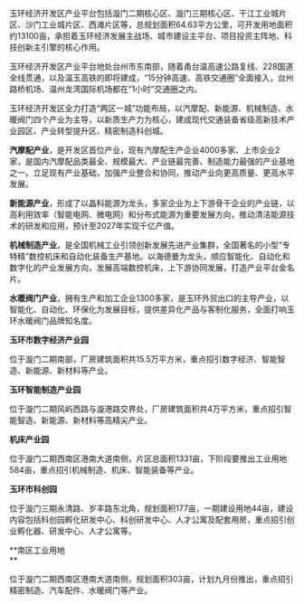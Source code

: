 玉环经济开发区产业平台包括漩门二期核心区、漩门三期核心区、干江工业城片区、沙门工业城片区、西滩片区等，总规划面积64.63平方公里，可开发用地面积约13100亩，承担着玉环经济发展主战场、城市建设主平台、项目投资主阵地、科技创新主引擎的核心作用。

玉环经济开发区产业平台地处台州市东南部，随着甬台温高速公路复线、228国道全线贯通，以及温玉高铁的即将建成，“15分钟高速、高铁交通圈”全面接入，台州路桥机场、温州龙湾国际机场都在“1小时”交通圈之内。

玉环经济开发区全力打造“两区一城”功能布局，以汽摩配、新能源、机械制造、水暖阀门四个产业为主导，以新质生产力为核心，建成现代交通装备省级高新技术产业园区、产业转型提升区、精密制造科创城。

  

**汽摩配产业**，是开发区首位产业，现有汽摩配生产企业4000多家、上市企业2家，是国内汽摩配品类最全、规模最大、产业链最完善、制造能力最强的产业基地之一。立足现有产业基础，加强产业整合和协同，推动产业向更高质量、更高水平发展。

  

**新能源产业**，形成了以晶科能源为龙头，多家企业为上下游骨干企业的产业链，以高利用效率（智能电网、微电网）和分布式能源为重要发展方向，推动清洁能源技术的研发和应用，预计至2027年实现千亿产值。

  

**机械制造产业**，是全国机械工业引领创新发展先进产业集群，全国著名的小型“专特精”数控机床和自动化装备生产基地。以海德曼为龙头，顺应智能化、自动化和数字化的产业发展方向，发展高端数控机床，上下游协同发展，打造产业平台金名片。

  

**水暖阀门产业**，拥有生产和加工企业1300多家，是玉环外贸出口的主导产业，以智能化、自动化、环保化为发展目标，提供差异化产品与客制化服务，全面打响玉环水暖阀门品牌知名度。

**玉环市数字经济产业园**  

位于漩门二期南部，厂房建筑面积共15.5万平方米，重点招引数字经济、智能智造、新能源、新材料等产业。

  

  

**玉环智能制造产业园**  

位于漩门二期风屿西路与漩港路交界处，厂房建筑面积共4万平方米，重点招引智能智造、新能源、新材料等高精尖产业。

  

  

**机床产业园**  

位于漩门二期西南区港南大道南侧，片区总面积1331亩，下阶段要推出工业用地584亩，重点招引机械制造、机床、智能装备等产业。

  

  

**玉环市科创园**  

位于漩门三期永清路、岁丰路东北角，规划面积177亩，一期建设用地44亩，建设内容包括科创园孵化研发中心、科创研发中心、人才公寓及配套用房，重点招引创业孵化器、研发中心、人才公寓等。

  

  

**南区工业用地  
**

位于漩门二期西南区港南大道南侧，规划面积303亩，计划九月份推出，重点招引精密制造、汽车配件、水暖阀门等产业。

